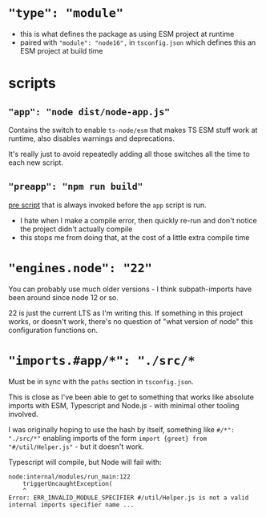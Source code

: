 # `"type": "module"`

* this is what defines the package as using ESM project at runtime
* paired with `"module": "node16",` in `tsconfig.json` which defines
  this an ESM project at build time


# scripts

## `"app": "node dist/node-app.js"`

Contains the switch to enable `ts-node/esm` that makes TS ESM stuff work at
runtime, also disables warnings and deprecations.

It's really just to avoid repeatedly adding all those switches all the time to
each new script.


## `"preapp": "npm run build"`

[pre script](https://docs.npmjs.com/cli/v10/using-npm/scripts#pre--post-scripts)
that is always invoked before the `app` script is run.

* I hate when I make a compile error, then quickly re-run and don't notice the
  project didn't actually compile
* this stops me from doing that, at the cost of a little extra compile time


# `"engines.node": "22"`

You can probably use much older versions - I think subpath-imports have been
around since node 12 or so.

22 is just the current LTS as I'm writing this.
If something in this project works, or doesn't work, there's no question of
"what version of node" this configuration functions on.


# `"imports.#app/*": "./src/*`

Must be in sync with the `paths` section in `tsconfig.json`.

This is close as I've been able to get to something that works like  absolute 
imports with ESM, Typescript and Node.js - with minimal other tooling involved.

I was originally hoping to use the hash by itself, something like 
`#/*": "./src/*"` enabling imports of the form 
`import {greet} from "#/util/Helper.js"` - but it doesn't work.

Typescript will compile, but Node will fail with:
```
node:internal/modules/run_main:122
    triggerUncaughtException(
    ^
Error: ERR_INVALID_MODULE_SPECIFIER #/util/Helper.js is not a valid internal imports specifier name ...
 ```



